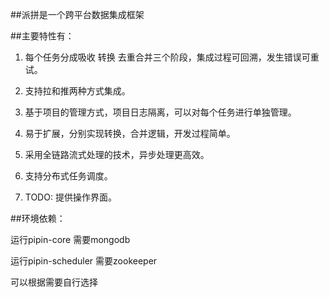 ##派拼是一个跨平台数据集成框架

##主要特性有：

1. 每个任务分成吸收 转换 去重合并三个阶段，集成过程可回溯，发生错误可重试。

2. 支持拉和推两种方式集成。

3. 基于项目的管理方式，项目日志隔离，可以对每个任务进行单独管理。

4. 易于扩展，分别实现转换，合并逻辑，开发过程简单。

5. 采用全链路流式处理的技术，异步处理更高效。

6. 支持分布式任务调度。

7. TODO: 提供操作界面。


##环境依赖：

运行pipin-core 需要mongodb

运行pipin-scheduler 需要zookeeper

可以根据需要自行选择
